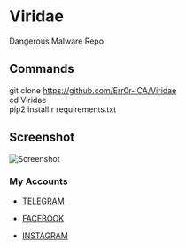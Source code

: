 # Viridae
Dangerous Malware Repo

## Commands
git clone https://github.com/Err0r-ICA/Viridae <br>
cd Viridae <br>
pip2 install.r requirements.txt <br>

## Screenshot 
![Screenshot](https://i.postimg.cc/NBtyh1k1/Screenshot-20200425-144453-Termux.jpg) 

### My Accounts

* [TELEGRAM](https://t.me/termuxxhacking)

* [FACEBOOK](https://www.facebook.com/termuxxhacking)

* [INSTAGRAM](https://instagram.com/termux_hacking)
